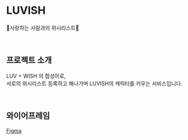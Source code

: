 # LUVISH

🥰사랑하는 사람과의 위시리스트🥰

<br>

## 프로젝트 소개

LUV + WISH 의 합성어로, <br>
서로의 위시리스트 등록하고 해나가며 LUVISH의 캐릭터를 키우는 서비스입니다.

<br>

## 와이어프레임

[Figma](https://www.figma.com/file/vppyPHLxqo08P4ImLBSK78/Untitled?node-id=0%3A1)
